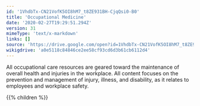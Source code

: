 ```yaml
---
id: '1VhdbTx-CN21VofK5OI8hM7_t8ZE931BH-CjqQsi0-B0'
title: 'Occupational Medicine'
date: '2020-02-27T19:29:51.294Z'
version: 31
mimeType: 'text/x-markdown'
links: []
source: 'https://drive.google.com/open?id=1VhdbTx-CN21VofK5OI8hM7_t8ZE931BH-CjqQsi0-B0'
wikigdrive: 'a0e5118c84846ce2ee58cf93cd6d3b61cb6112d4'
---
```

All occupational care resources are geared toward the maintenance of overall health and injuries in the workplace. All content focuses on the prevention and management of injury, illness, and disability, as it relates to employees and workplace safety.

{{% children %}}
